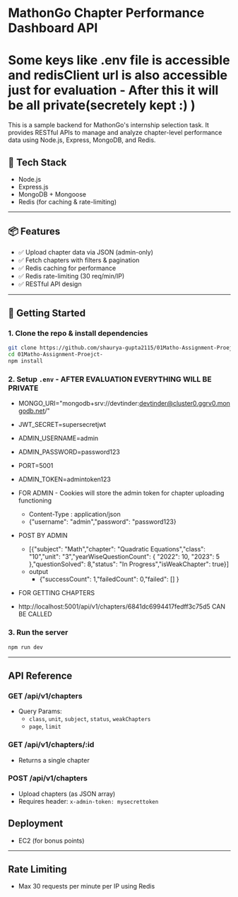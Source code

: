 # MathonGo Chapter Performance Dashboard API

# Some keys like .env file is accessible and redisClient url is also accessible just for evaluation - After this it will be all private(secretely kept :) )
This is a sample backend for MathonGo's internship selection task. It provides RESTful APIs to manage and analyze chapter-level performance data using Node.js, Express, MongoDB, and Redis.

## 🔧 Tech Stack

- Node.js
- Express.js
- MongoDB + Mongoose
- Redis (for caching & rate-limiting)

---

## 📦 Features

- ✅ Upload chapter data via JSON (admin-only)
- ✅ Fetch chapters with filters & pagination
- ✅ Redis caching for performance
- ✅ Redis rate-limiting (30 req/min/IP)
- ✅ RESTful API design

---

## 🚀 Getting Started

### 1. Clone the repo & install dependencies
```bash
git clone https://github.com/shaurya-gupta2115/01Matho-Assignment-Proejct-.git
cd 01Matho-Assignment-Proejct-
npm install
```

### 2. Setup `.env`  - AFTER EVALUATION EVERYTHING WILL BE PRIVATE
- MONGO_URI="mongodb+srv://devtinder:devtinder@cluster0.ggrv0.mongodb.net/"
- JWT_SECRET=supersecretjwt
- ADMIN_USERNAME=admin
- ADMIN_PASSWORD=password123
- PORT=5001
- ADMIN_TOKEN=admintoken123

- FOR ADMIN - Cookies will store the admin token for chapter uploading functioning
  - Content-Type : application/json
  - {"username": "admin","password": "password123}

- POST BY ADMIN 
  - [{"subject": "Math","chapter": "Quadratic Equations","class": "10","unit": "3","yearWiseQuestionCount": { "2022": 10, "2023": 5 },"questionSolved": 8,"status": "In Progress","isWeakChapter": true}]
  - output
    - {"successCount": 1,"failedCount": 0,"failed": []
}

- FOR GETTING CHAPTERS
 - http://localhost:5001/api/v1/chapters/6841dc6994417fedff3c75d5 CAN BE CALLED


### 3. Run the server
```bash
npm run dev
```
---

## API Reference

### GET /api/v1/chapters
- Query Params:
  - `class`, `unit`, `subject`, `status`, `weakChapters`
  - `page`, `limit`

### GET /api/v1/chapters/:id
- Returns a single chapter

### POST /api/v1/chapters
- Upload chapters (as JSON array)
- Requires header: `x-admin-token: mysecrettoken`

## Deployment
- EC2 (for bonus points)

---

## Rate Limiting

- Max 30 requests per minute per IP using Redis
